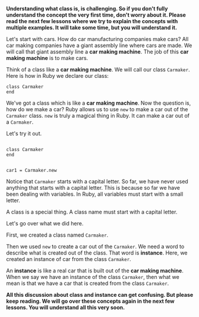 **Understanding what class is, is challenging.
So if you don't fully understand
the concept the very first time,
don't worry about it.
Please read the next few lessons
where we try to explain the
concepts with multiple examples.
It will take some time,
but you will understand it.**

Let's start with cars.
How do car manufacturing companies make cars?
All car making companies have
a giant assembly line where
cars are made.
We will call that giant
assembly line a
**car making machine**.
The job of this
**car making machine**
is to make cars.

Think of a class
like a **car making machine**.
We will call our
class `Carmaker`.
Here is how in Ruby
we declare our class:

```
class Carmaker
end
```

We've got a class which
is like a **car making machine**.
Now the question is,
how do we make a car?
Ruby allows us to
use `new` to make a car
out of the `Carmaker` class.
`new` is truly a magical
thing in Ruby.
It can make a car out
of a `Carmaker`.

Let's try it out.

<Editor lang="ruby">
<code>
class Carmaker
end

car1 = Carmaker.new
</code>
</Editor>

Notice that
`Carmaker` starts with
a capital letter.
So far, we have never used
anything that starts with a
capital letter.
This is because so far we
have been dealing with variables.
In Ruby, all variables must
start with a small letter.

A class is a special thing.
A class name must start with
a capital letter.

Let's go over what we did here.

First, we created a class
named `Carmaker`.

Then we used `new` to create
a car out of the `Carmaker`.
We need a word to describe what
is created out of the class.
That word is **instance**.
Here, we created an instance of
car from the class `Carmaker`.

An **instance** is like a real car
that is built out of the
**car making machine**.
When we say we have an instance of the
class `Carmaker`, then what we mean is
that we have a car
that is created from the class `Carmaker`.

**All this discussion about class
and
instance can get confusing.
But please keep reading.
We will go over these concepts
again in the next few lessons.
You will understand all this very soon.**